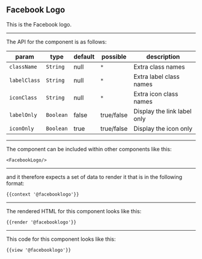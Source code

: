 ## Facebook Logo

This is the Facebook logo.

-----
The API for the component is as follows:

| param         | type          | default       | possible      | description           |
|---            |---            |---            |---            |---                    |
| `className`   | `String`      | null          | `*`           | Extra class names |
| `labelClass`  | `String`      | null          | `*`           | Extra label class names |
| `iconClass`   | `String`      | null          | `*`           | Extra icon class names |
| `labelOnly`   | `Boolean`     | false         | true/false    | Display the link label only |
| `iconOnly`    | `Boolean`     | true          | true/false    | Display the icon only |

-----
The component can be included within other components like this:

```
<FacebookLogo/>
```

-----
and it therefore expects a set of data to render it that is in the following format:

```
{{context '@facebooklogo'}}
```

-----
The rendered HTML for this component looks like this:

```
{{render '@facebooklogo'}}
```

-----
This code for this component looks like this:

```
{{view '@facebooklogo'}}
```
